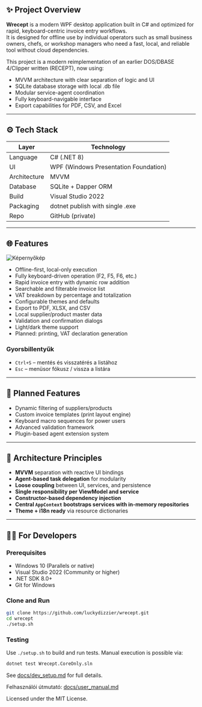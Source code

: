 ﻿## ✨ Project Overview

**Wrecept** is a modern WPF desktop application built in C# and optimized for rapid, keyboard-centric invoice entry workflows.  
It is designed for offline use by individual operators such as small business owners, chefs, or workshop managers who need a fast, local, and reliable tool without cloud dependencies.

This project is a modern reimplementation of an earlier DOS/DBASE 4/Clipper written (RECEPT), now using:

- MVVM architecture with clear separation of logic and UI
- SQLite database storage with local .db file
- Modular service-agent coordination
- Fully keyboard-navigable interface
- Export capabilities for PDF, CSV, and Excel

---

## ⚙ Tech Stack

| Layer        | Technology                      |
| ------------ | ------------------------------- |
| Language     | C# (.NET 8)                     |
| UI           | WPF (Windows Presentation Foundation) |
| Architecture | MVVM                            |
| Database     | SQLite + Dapper ORM             |
| Build        | Visual Studio 2022              |
| Packaging    | dotnet publish with single .exe |
| Repo         | GitHub (private)                |

---

## 🌐 Features

![Képernyőkép](docs/img/invoice_view.png)

- Offline-first, local-only execution
- Fully keyboard-driven operation (F2, F5, F6, etc.)
- Rapid invoice entry with dynamic row addition
- Searchable and filterable invoice list
- VAT breakdown by percentage and totalization
- Configurable themes and defaults
- Export to PDF, XLSX, and CSV
- Local supplier/product master data
- Validation and confirmation dialogs
- Light/dark theme support
- Planned: printing, VAT declaration generation

### Gyorsbillentyűk
- `Ctrl+S` – mentés és visszatérés a listához
- `Esc` – menüsor fókusz / vissza a listára

---

## 🚧 Planned Features

- Dynamic filtering of suppliers/products
- Custom invoice templates (print layout engine)
- Keyboard macro sequences for power users
- Advanced validation framework
- Plugin-based agent extension system

---

## 🧠 Architecture Principles

- **MVVM** separation with reactive UI bindings
- **Agent-based task delegation** for modularity
- **Loose coupling** between UI, services, and persistence
- **Single responsibility per ViewModel and service**
- **Constructor-based dependency injection**
- **Central `AppContext` bootstraps services with in-memory repositories**
- **Theme + i18n ready** via resource dictionaries

---

## 🧑‍💻 For Developers

### Prerequisites

- Windows 10 (Parallels or native)
- Visual Studio 2022 (Community or higher)
- .NET SDK 8.0+
- Git for Windows


### Clone and Run

```bash
git clone https://github.com/luckydizzier/wrecept.git
cd wrecept
./setup.sh
```

### Testing

Use `./setup.sh` to build and run tests. Manual execution is possible via:

```bash
dotnet test Wrecept.CoreOnly.sln
```

See [docs/dev_setup.md](docs/dev_setup.md) for full details.

Felhasználói útmutató: [docs/user_manual.md](docs/user_manual.md)

Licensed under the MIT License.
